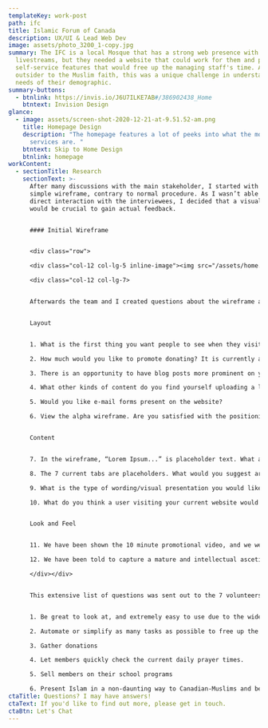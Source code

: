 ```yaml
---
templateKey: work-post
path: ifc
title: Islamic Forum of Canada
description: UX/UI & Lead Web Dev
image: assets/photo_3200_1-copy.jpg
summary: The IFC is a local Mosque that has a strong web presence with numerous
  livestreams, but they needed a website that could work for them and provide
  self-service features that would free up the managing staff's time. As an
  outsider to the Muslim faith, this was a unique challenge in understanding the
  needs of their demographic.
summary-buttons:
  - btnlink: https://invis.io/J6U7ILKE7AB#/386902438_Home
    btntext: Invision Design
glance:
  - image: assets/screen-shot-2020-12-21-at-9.51.52-am.png
    title: Homepage Design
    description: "The homepage features a lot of peeks into what the mosque's main
      services are. "
    btntext: Skip to Home Design
    btnlink: homepage
workContent:
  - sectionTitle: Research
    sectionText: >-
      After many discussions with the main stakeholder, I started with a very
      simple wireframe, contrary to normal procedure. As I wasn’t able to have
      direct interaction with the interviewees, I decided that a visual aide
      would be crucial to gain actual feedback.


      #### Initial Wireframe


      <div class="row">

      <div class="col-12 col-lg-5 inline-image"><img src="/assets/home.png"/></div>

      <div class="col-12 col-lg-7>


      Afterwards the team and I created questions about the wireframe and also in general about the new website.


      Layout


      1. What is the first thing you want people to see when they visit your website, beyond the navigation menu?

      2. How much would you like to promote donating? It is currently a tab in the navigation menu with a separate box highlighting it.

      3. There is an opportunity to have blog posts more prominent on your website. How often do you post blogs and what are they currently used for? How could blogs be otherwise utilized?

      4. What other kinds of content do you find yourself uploading a lot of? Things such as testimonials, videos, livestreams, events, members of community, gallery of pictures etc. How would you like that content to be organized and presented?

      5. Would you like e-mail forms present on the website?

      6. View the alpha wireframe. Are you satisfied with the positioning of the blocks? This is the alpha version, and we randomly placed them wherever. If you prefer a different topography, please detail it below (i.e. do you want the blogs to appear above the events? Do you want the blogs to appear in a different style, such as one highlighted blog previewed, with a link to all other blogs? Are you satisfied with where the map appears? Do you even want a map on the front page? Etc) 


      Content


      7. In the wireframe, “Lorem Ipsum...” is placeholder text. What are the first words that you want users to see when they first look at your website? If we were to include a slider here, what would you want to appear?

      8. The 7 current tabs are placeholders. What would you suggest are the tabs we should include here?

      9. What is the type of wording/visual presentation you would like to use around donations? How would you like the user to interact with this?

      10. What do you think a user visiting your current website would be doing, other than finding out contact/location information? What do you want them to be doing with this new website?


      Look and Feel


      11. We have been shown the 10 minute promotional video, and we were told that the website would want to capture a similar theme that was presented throughout. In your own words (and to help us understand) what exactly is that theme? What does the “Forum Family” mean to you, and how do we go about capturing that?

      12. We have been told to capture a mature and intellectual ascetic. In your own words, describe what that means to you. What are some guiding tips that we can follow throughout the project to help us stay on track?

      </div></div>


      This extensive list of questions was sent out to the 7 volunteers and were answered thoroughly. I was able to extract the main priorities of the mosque and it’s community.


      1. Be great to look at, and extremely easy to use due to the wide demographic of users.

      2. Automate or simplify as many tasks as possible to free up the managing team’s time. Things such as donations, creating events, special function requests (marriage for example)

      3. Gather donations

      4. Let members quickly check the current daily prayer times.

      5. Sell members on their school programs

      6. Present Islam in a non-daunting way to Canadian-Muslims and be an informational resource for the Mosque.
ctaTitle: Questions? I may have answers!
ctaText: If you'd like to find out more, please get in touch.
ctaBtn: Let's Chat
---
```

